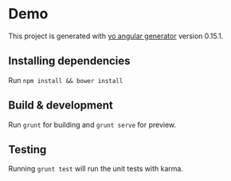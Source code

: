 # Demo

This project is generated with [yo angular generator](https://github.com/yeoman/generator-angular)
version 0.15.1.

## Installing dependencies

Run `npm install && bower install`

## Build & development

Run `grunt` for building and `grunt serve` for preview.

## Testing

Running `grunt test` will run the unit tests with karma.
